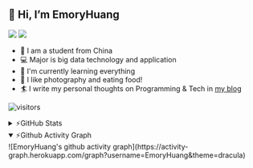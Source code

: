 ## 👋 Hi, I’m EmoryHuang
![](https://komarev.com/ghpvc/?username=EmoryHuang)
![](https://img.shields.io/badge/build-passing-brightgreen)
- 🧐 I am a student from China
- 💻 Major is big data technology and application
- 🌱 I'm currently learning everything
- 👯 I like photography and eating food!
- 🏄‍ I write my personal thoughts on Programming & Tech in [my blog](emoryhuang.github.io)

![visitors](https://visitor-badge.glitch.me/badge?EmoryHuang=EmoryHuang)

<details>
  <summary>⚡GitHub Stats</summary>
![EmoryHuang's GitHub stats](https://github-readme-stats.vercel.app/api?username=EmoryHuang&show_icons=true&theme=tokyonight)
</details>
<details open>
  <summary>⚡Github Activity Graph</summary>
![EmoryHuang's github activity graph](https://activity-graph.herokuapp.com/graph?username=EmoryHuang&theme=dracula)
</details>


<!---
EmoryHuang/EmoryHuang is a ✨ special ✨ repository because its `README.md` (this file) appears on your GitHub profile.
You can click the Preview link to take a look at your changes.
--->

